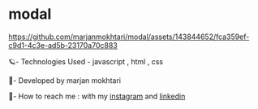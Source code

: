 # modal

https://github.com/marjanmokhtari/modal/assets/143844652/fca359ef-c9d1-4c3e-ad5b-23170a70c883


🪐- Technologies Used - javascript , html , css

🐞- Developed by marjan mokhtari

📲- How to reach me : with my [instagram](https://www.instagram.com/marjanmokhtari.web) and [linkedin](https://www.linkedin.com/in/marjanmokhtari)


